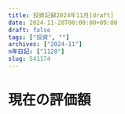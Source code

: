```yaml
---
title: 投資記録2024年11月[draft]
date: 2024-11-28T00:00:00+09:00
draft: false
tags: ["投資", ""]
archives: ["2024-11"]
n年日記: ["1128"]
slug: 541174
---
```

# 現在の評価額
